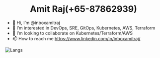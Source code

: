 
   <h1 align="center">Amit Raj(+65-87862939)</h1>  

- 👋 Hi, I’m @inboxamitraj
- 👀 I’m interested in DevOps, SRE, GitOps, Kubernetes, AWS, Terraform
- 💞️ I’m looking to collaborate on Kubernetes/Terraform/AWS
- 📫 How to reach me https://www.linkedin.com/in/inboxamitraj/  

![Langs](https://github-readme-stats.vercel.app/api/top-langs/?username=inboxamitraj&layout=compact&hide=html,css)

<!---
inboxamitraj/inboxamitraj is a ✨ special ✨ repository because its `README.md` (this file) appears on your GitHub profile.
You can click the Preview link to take a look at your changes.
--->

